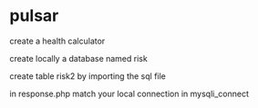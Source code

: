 # pulsar
create a health calculator

create locally a database named risk

create table risk2 by importing the sql file

in response.php match your local connection in mysqli_connect
